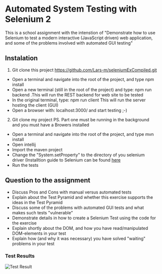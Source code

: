 # Automated System Testing with Selenium 2
This is a school assignment with the intenstion of "Demonstrate how to use Selenium to test a modern interactive (JavaScript driven) web application, and some of the problems involved with automated GUI testing"

## Instalation
1. Git clone this project https://github.com/Lars-m/seleniumExCompiled.git
  - Open a terminal and navigate into the root of the project, and type npm install
  - Open a new terminal (still in the root of the project) and type: npm run backend .This will run the REST backend for web site to be tested
  - In the original terminal, type: npm run client This will run the server hosting the client (GUI)
  - Open a browser with: localhost:3000/ and start testing ;-)
  
2. Git clone my project PS. Part one must be running in the background and you must have a Browers installed
  - Open a terminal and navigate into the root of the project, and type mvn install
  - Open intellij
  - Import the maven project
  - Change the "System.setProperty" to the directory of you selenium driver (Installtion guide to Selenium can be found [here](https://www.seleniumhq.org/download/) 
  - Run the tests
  
## Question to the assignment
- Discuss Pros and Cons with manual versus automated tests
- Explain about the Test Pyramid and whether this exercise supports the ideas in the Test Pyramid
- Discuss some of the problems with automated GUI tests and what makes such tests "vulnerable"
- Demonstrate details in how to create a Selenium Test using the code for the exercise
- Explain shortly about the DOM, and how you have read/manipulated DOM-elements in your test
- Explain how (and why it was necessary) you have solved "waiting" problems in your test

### Test Results
![Test Result][Result]

[Result]: https://github.com/philliphb/test-selenium-assignment/blob/master/Test%20Result.png "Test Results"
